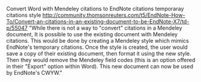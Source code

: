 Convert Word with Mendeley citations to EndNote citations
temporaray citations style
http://community.thomsonreuters.com/t5/EndNote-How-To/Convert-an-citations-in-an-existing-document-to-be-EndNote-X7/td-p/55047
"While there is not a way to "convert" citations in a Mendeley document, It is possible to use the existing document with Mendeley citations. This would  be done by creating a Mendeley style which mimics EndNote's temporary citations. Once the style is created, the user would save a copy of their existing document, then format it using the new style.
Then they would remove the Mendeley field codes (this is an option offered in their "Export" option within Word). This new document can now be used by EndNote's CWYW."
